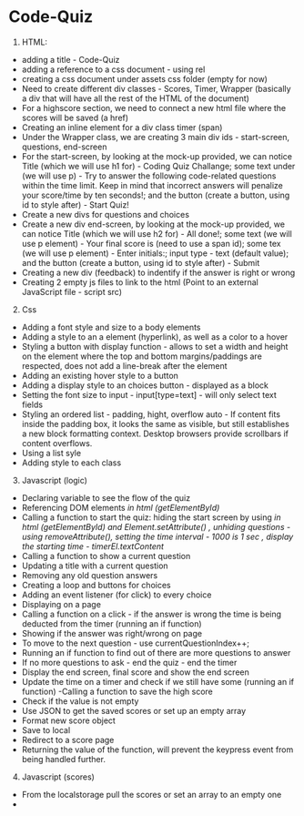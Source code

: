 # Code-Quiz
1. HTML:
- adding a title - Code-Quiz
- adding a reference to a css document  - using rel
- creating a css document under assets css folder (empty for now)
- Need to create different div classes - Scores, Timer, Wrapper (basically a div that will have all the rest of the HTML of the document)
- For a highscore section, we need to connect a new html file where the scores will be saved (a href)
- Creating an inline element for a div class timer (span)
- Under the Wrapper class, we are creating 3 main div ids - start-screen, questions, end-screen
- For the start-screen, by looking at the mock-up provided, we can notice Title (which we will use h1 for) - Coding Quiz Challange; some text under (we will use p) - Try to answer the following code-related questions within the time limit. Keep in mind that incorrect answers will penalize your score/time by ten seconds!; and the button (create a button, using id to style after) - Start Quiz! 
- Create a new divs for questions and choices
- Create a new div end-screen, by looking at the mock-up provided, we can notice Title (which we will use h2 for) - All done!; some text (we will use p element) - Your final score is (need to use a span id); some tex (we will use p element) - Enter initials:; input type - text (default value); and the button (create a button, using id to style after) - Submit
-  Creating a new div (feedback) to indentify if the answer is right or wrong 
- Creating 2 empty js files to link to the html (Point to an external JavaScript file - script src)

2. Css
- Adding a font style and size to a body elements
- Adding a style to an a element (hyperlink), as well as a color to a hover
- Styling a button with display function - allows to set a width and height on the element where the top and bottom margins/paddings are respected, does not add a line-break after the element
- Adding an existing hover style to a button
- Adding a display style to an choices button - displayed as a block
- Setting the font size to input - input[type=text] - will only select text fields
- Styling an ordered list - padding, hight, overflow auto - If content fits inside the padding box, it looks the same as visible, but still establishes a new block formatting context. Desktop browsers provide scrollbars if content overflows.
- Using a list syle 
- Adding style to each class

3. Javascript (logic)
- Declaring variable to see the flow of the quiz 
- Referencing DOM elements <var> in html (getElementById)
- Calling a function to start the quiz: hiding the start screen by using <var> in html (getElementById) and Element.setAttribute() , unhiding questions - using removeAttribute(), setting the time interval - 1000 is 1 sec , display the starting time - timerEl.textContent
- Calling a function to show a current question 
- Updating a title with a current question 
- Removing any old question answers
- Creating a loop and buttons for choices 
- Adding an event listener (for click) to every choice
- Displaying on a page
- Calling a function on a click - if the answer is wrong the time is being deducted from the timer (running an if function)
- Showing if the answer was right/wrong on page
- To move to the next question - use currentQuestionIndex++;
- Running an if function to find out of there are more questions to answer
- If no more questions to ask - end the quiz - end the timer
- Display the end screen, final score and show the end screen
- Update the time on a timer and check if we still have some (running an if function)
-Calling a function to save the high score 
- Check if the value is not empty 
- Use JSON to get the saved scores or set up an empty array
- Format new score object
- Save to local 
- Redirect to a score page 
- Returning the value of the function, will prevent the keypress event from being handled further.

4. Javascript (scores)
- From the localstorage pull the scores or set an array to an empty one
-  